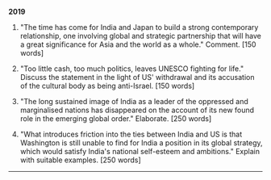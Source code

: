 **2019**

1. "The time has come for India and Japan to build a strong contemporary relationship, one involving global and strategic partnership that will have a great significance for Asia and the world as a whole." Comment. [150 words]

2. "Too little cash, too much politics, leaves UNESCO fighting for life." Discuss the statement in the light of US' withdrawal and its accusation of the cultural body as being anti-Israel. [150 words]

3. "The long sustained image of India as a leader of the oppressed and marginalised nations has disappeared on the account of its new found role in the emerging global order." Elaborate. [250 words]

4. "What introduces friction into the ties between India and US is that Washington is still unable to find for India a position in its global strategy, which would satisfy India's national self-esteem and ambitions." Explain with suitable examples. [250 words]

---